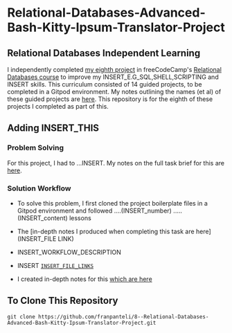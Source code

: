 # Relational-Databases-Advanced-Bash-Kitty-Ipsum-Translator-Project
## Relational Databases Independent Learning
I independently completed [my eighth project](https://www.freecodecamp.org/learn/relational-database/learn-advanced-bash-by-building-a-kitty-ipsum-translator/build-a-kitty-ipsum-translator) in freeCodeCamp's [Relational Databases course](https://www.freecodecamp.org/learn/relational-database/) to improve my INSERT_E.G_SQL,SHELL,SCRIPTING and INSERT skills. This curriculum consisted of 14 guided projects, to be completed in a Gitpod environment. My notes outlining the names (et al) of these guided projects are [here](INSERT_LINK). This repository is for the eighth of these projects I completed as part of this.

## Adding INSERT_THIS
### Problem Solving
For this project, I had to ...INSERT. My notes on the full task brief for this are [here](INSERT). 

### Solution Workflow 
- To solve this problem, I first cloned the project boilerplate files in a Gitpod environment and followed ....(INSERT_number) .....(INSERT_content) lessons
- The [in-depth notes I produced when completing this task are here](INSERT_FILE LINK)

- INSERT_WORKFLOW_DESCRIPTION

- INSERT [`INSERT_FILE_LINKS`](INSERT)
- I created in-depth notes for this [which are here](INSERT_LINK)

## To Clone This Repository
```
git clone https://github.com/franpanteli/8--Relational-Databases-Advanced-Bash-Kitty-Ipsum-Translator-Project.git
```
